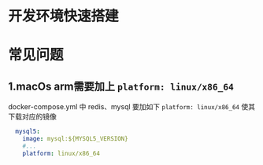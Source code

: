 # 开发环境快速搭建

# 常见问题

## 1.macOs arm需要加上 `platform: linux/x86_64`
docker-compose.yml 中 redis、mysql 要加如下 `platform: linux/x86_64` 使其下载对应的镜像
````yaml
  mysql5:
    image: mysql:${MYSQL5_VERSION}
    #...
    platform: linux/x86_64
````

